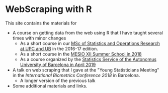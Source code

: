# WebScraping with R

This site contains the materials for 

- A course on getting data from the web using R that I have taught several times with minor changes
    + As a short course in our [MSc of Statistics and Operations Research at UPC and UB](https://mesioupcub.masters.upc.edu/en) in the 2016-17 edition.
    + As a short course in the [MESIO XII Summer School in 2018](https://mesioupcub.masters.upc.edu/en/summer-school-history/year-2018/courses/web-scrapping-getting-data-from-the-web-with-r)
    + As a course organized by the [Statistics Service of the Autonomus University of Barcelona in April 2019]()
- A talk on web scraping that I gave at the "Young Statisticians Meeting" in the *International Biometrics Conference 2018* in Barcelona.
    + A longer version of the previous talk
- Some additional materials and links.

